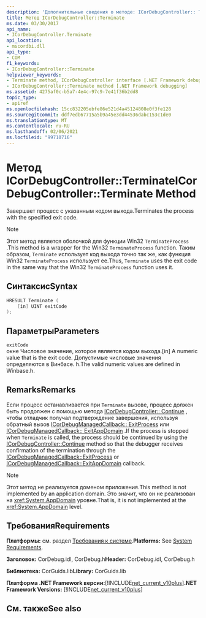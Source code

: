 ```yaml
---
description: 'Дополнительные сведения о методе: ICorDebugController:: Terminate'
title: Метод ICorDebugController::Terminate
ms.date: 03/30/2017
api_name:
- ICorDebugController.Terminate
api_location:
- mscordbi.dll
api_type:
- COM
f1_keywords:
- ICorDebugController::Terminate
helpviewer_keywords:
- Terminate method, ICorDebugController interface [.NET Framework debugging]
- ICorDebugController::Terminate method [.NET Framework debugging]
ms.assetid: 4275af0c-b5a7-4e4c-97c9-7e41f36b2dd8
topic_type:
- apiref
ms.openlocfilehash: 15cc832205ebfe86e521d4a45124808e0f3fe128
ms.sourcegitcommit: ddf7edb67715a5b9a45e3dd44536dabc153c1de0
ms.translationtype: MT
ms.contentlocale: ru-RU
ms.lasthandoff: 02/06/2021
ms.locfileid: "99710716"
---
```

# <a name="icordebugcontrollerterminate-method"></a><span data-ttu-id="8d84f-103">Метод ICorDebugController::Terminate</span><span class="sxs-lookup"><span data-stu-id="8d84f-103">ICorDebugController::Terminate Method</span></span>

<span data-ttu-id="8d84f-104">Завершает процесс с указанным кодом выхода.</span><span class="sxs-lookup"><span data-stu-id="8d84f-104">Terminates the process with the specified exit code.</span></span>  
  
> [!NOTE]
> <span data-ttu-id="8d84f-105">Этот метод является оболочкой для функции Win32 `TerminateProcess` .</span><span class="sxs-lookup"><span data-stu-id="8d84f-105">This method is a wrapper for the Win32 `TerminateProcess` function.</span></span> <span data-ttu-id="8d84f-106">Таким образом, `Terminate` использует код выхода точно так же, как функция Win32 `TerminateProcess` использует ее.</span><span class="sxs-lookup"><span data-stu-id="8d84f-106">Thus, `Terminate` uses the exit code in the same way that the Win32 `TerminateProcess` function uses it.</span></span>  
  
## <a name="syntax"></a><span data-ttu-id="8d84f-107">Синтаксис</span><span class="sxs-lookup"><span data-stu-id="8d84f-107">Syntax</span></span>  
  
```cpp  
HRESULT Terminate (  
    [in] UINT exitCode  
);  
```  
  
## <a name="parameters"></a><span data-ttu-id="8d84f-108">Параметры</span><span class="sxs-lookup"><span data-stu-id="8d84f-108">Parameters</span></span>  

 `exitCode`  
 <span data-ttu-id="8d84f-109">окне Числовое значение, которое является кодом выхода.</span><span class="sxs-lookup"><span data-stu-id="8d84f-109">[in] A numeric value that is the exit code.</span></span> <span data-ttu-id="8d84f-110">Допустимые числовые значения определяются в Винбасе. h.</span><span class="sxs-lookup"><span data-stu-id="8d84f-110">The valid numeric values are defined in Winbase.h.</span></span>  
  
## <a name="remarks"></a><span data-ttu-id="8d84f-111">Remarks</span><span class="sxs-lookup"><span data-stu-id="8d84f-111">Remarks</span></span>  

 <span data-ttu-id="8d84f-112">Если процесс останавливается при `Terminate` вызове, процесс должен быть продолжен с помощью метода [ICorDebugController:: Continue](icordebugcontroller-continue-method.md) , чтобы отладчик получал подтверждение завершения, используя обратный вызов [ICorDebugManagedCallback:: ExitProcess](icordebugmanagedcallback-exitprocess-method.md) или [ICorDebugManagedCallback:: ExitAppDomain](icordebugmanagedcallback-exitappdomain-method.md) .</span><span class="sxs-lookup"><span data-stu-id="8d84f-112">If the process is stopped when `Terminate` is called, the process should be continued by using the [ICorDebugController::Continue](icordebugcontroller-continue-method.md) method so that the debugger receives confirmation of the termination through the [ICorDebugManagedCallback::ExitProcess](icordebugmanagedcallback-exitprocess-method.md) or [ICorDebugManagedCallback::ExitAppDomain](icordebugmanagedcallback-exitappdomain-method.md) callback.</span></span>  
  
> [!NOTE]
> <span data-ttu-id="8d84f-113">Этот метод не реализуется доменом приложения.</span><span class="sxs-lookup"><span data-stu-id="8d84f-113">This method is not implemented by an application domain.</span></span> <span data-ttu-id="8d84f-114">Это значит, что он не реализован на <xref:System.AppDomain> уровне.</span><span class="sxs-lookup"><span data-stu-id="8d84f-114">That is, it is not implemented at the <xref:System.AppDomain> level.</span></span>  
  
## <a name="requirements"></a><span data-ttu-id="8d84f-115">Требования</span><span class="sxs-lookup"><span data-stu-id="8d84f-115">Requirements</span></span>  

 <span data-ttu-id="8d84f-116">**Платформы:** см. раздел [Требования к системе](../../get-started/system-requirements.md).</span><span class="sxs-lookup"><span data-stu-id="8d84f-116">**Platforms:** See [System Requirements](../../get-started/system-requirements.md).</span></span>  
  
 <span data-ttu-id="8d84f-117">**Заголовок:** CorDebug.idl, CorDebug.h</span><span class="sxs-lookup"><span data-stu-id="8d84f-117">**Header:** CorDebug.idl, CorDebug.h</span></span>  
  
 <span data-ttu-id="8d84f-118">**Библиотека:** CorGuids.lib</span><span class="sxs-lookup"><span data-stu-id="8d84f-118">**Library:** CorGuids.lib</span></span>  
  
 <span data-ttu-id="8d84f-119">**Платформа .NET Framework версии:**[!INCLUDE[net_current_v10plus](../../../../includes/net-current-v10plus-md.md)]</span><span class="sxs-lookup"><span data-stu-id="8d84f-119">**.NET Framework Versions:** [!INCLUDE[net_current_v10plus](../../../../includes/net-current-v10plus-md.md)]</span></span>  
  
## <a name="see-also"></a><span data-ttu-id="8d84f-120">См. также</span><span class="sxs-lookup"><span data-stu-id="8d84f-120">See also</span></span>
